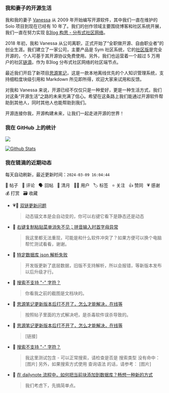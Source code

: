 ### 我和妻子的开源生活

我和我的妻子 [Vanessa](https://github.com/Vanessa219) 从 2009 年开始编写开源软件，其中我们一直在维护的 Solo 项目到现在已经有 10 年了。我们的创作领域主要围绕博客和社区系统开展，我们一直在努力实现 [B3log 构思 - 分布式社区网络](https://ld246.com/article/1546941897596)。

2018 年初，我和 Vanessa 从公司离职，正式开始了“全职做开源、自由职业者”的创业生涯。我们建立了一家公司，主要产品是 Sym 社区系统，它的[社区版](https://github.com/88250/symphony)是完全开源的，个人可基于其开源协议免费使用。另外，我们也运营着一个超过 5 万用户的社区[链滴](https://ld246.com)，作为 B3log 分布式社区网络的社区端节点。

最近我们开启了新项目[思源笔记](https://github.com/siyuan-note/siyuan)，这是一款本地离线优先的个人知识管理系统，支持细粒度块级引用和 Markdown 所见即所得，欢迎大家来试用和反馈。

对我和 Vanessa 来说，开源已经不仅仅只是一种爱好，更是一种生活方式，我们对这条“开源生活”之路的未来充满了信心。希望在这条路上我们能通过开源软件帮助到其他人，同时其他人也能帮助到我们。

开源连接你我，开源构建未来，让我们一起走进开源的世界！

### 我在 GitHub 上的统计

<a title="Hits" target="_blank" href="https://github.com/88250/88250"><img src="https://hits.b3log.org/88250/88250.svg"></a>

[![Github Stats](https://github-readme-stats.vercel.app/api?username=88250&theme=tokyonight&show_icons=true)](https://github.com/88250)

<!--events start -->

### 我在链滴的近期动态

每天自动刷新，最近更新时间：`2024-03-09 16:04:44`

📝 帖子 &nbsp; 💬 评论 &nbsp; 🗣 回帖 &nbsp; 🌙 清月 &nbsp; 👨‍💻 用户 &nbsp; 🏷️ 标签 &nbsp; ⭐️ 关注 &nbsp; 👍 赞同 &nbsp; 💗 感谢 &nbsp; 💰 打赏 &nbsp; 🗃 收藏

* 💗💬 [双链更新问题](https://ld246.com/article/1709957074320/comment/1709959059343#comments)

  > 动态锚文本是会自动变的，你可以右键它看下是静态还是动态
* 💬 [右键复制粘贴菜单消失不见；拼音输入时首字母异常](https://ld246.com/article/1709703804844/comment/1709952570398#comments)

  > 我这里都无法重现，可能是和什么软件冲突了？如果方便可以换个电脑帮忙测试看看，谢谢。
* 💬 [特定数据库 json 解析失败](https://ld246.com/article/1709908893921/comment/1709909183091#comments)

  > 开发版更新了底层数据，旧版不支持解析，所以会报错，等新版本发布以后升级才行。
* 💬 [搜索不支持 "-" 字符？](https://ld246.com/article/1709892680013/comment/1709907754847#comments)

  > 你看我之前的截图是文档块的。
* 💬 [思源笔记更新版本后打不开了，怎么才能解决，在线等](https://ld246.com/article/1709899423517/comment/1709900329808#comments)

  > 按照帖子里面的方式解决吧，是杀毒软件误杀导致的。
* 💬 [思源笔记更新版本后打不开了，怎么才能解决，在线等](https://ld246.com/article/1709899423517/comment/1709899498757#comments)

  > [链接]
* 💬 [搜索不支持 "-" 字符？](https://ld246.com/article/1709892680013/comment/1709896814885#comments)

  > 我这里测试包含 - 可以正常搜索，请检查是否是 搜索类型 没有命中： [图片] 另外，如果搜索方式使用 查询语法 的话，请参考： [图片]
* 💬 [在 dailynote 流程中，如何把当前块添加到数据库？畅想一种新的方式](https://ld246.com/article/1706364438422/comment/1709894452630#comments)

  > 我们考虑下，先搞简单点。


<!--events end -->
